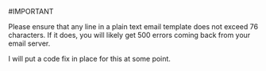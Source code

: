 #IMPORTANT

Please ensure that any line in a plain text email template does not exceed 76 characters.
If it does, you will likely get 500 errors coming back from your email server.

I will put a code fix in place for this at some point.